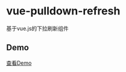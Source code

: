 # vue-pulldown-refresh

基于vue.js的下拉刷新组件

## Demo

[查看Demo](http://182.92.167.237/vue-pulldown-refresh/)
